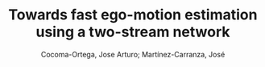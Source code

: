 ---
paperId: 25
author: Cocoma-Ortega, Jose Arturo; Martínez-Carranza, José  
publicationauthor: Cocoma-Ortega, J. A. et al.
title: Towards fast ego-motion estimation using a two-stream network
pdf: 25_camera_ready.pdf
poster: 25_poster.png
pitch:
type: Poster
topic: Ego-Motion
category: Extended Abstract
link: https://research.latinxinai.org/papers/cvpr/2022/pdf/25_camera_ready.pdf
conference: cvpr
year: 2022
tags: cvpr-2022-ea
location: Virtual
---